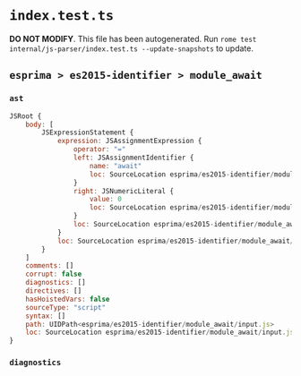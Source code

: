 # `index.test.ts`

**DO NOT MODIFY**. This file has been autogenerated. Run `rome test internal/js-parser/index.test.ts --update-snapshots` to update.

## `esprima > es2015-identifier > module_await`

### `ast`

```javascript
JSRoot {
	body: [
		JSExpressionStatement {
			expression: JSAssignmentExpression {
				operator: "="
				left: JSAssignmentIdentifier {
					name: "await"
					loc: SourceLocation esprima/es2015-identifier/module_await/input.js 1:0-1:5 (await)
				}
				right: JSNumericLiteral {
					value: 0
					loc: SourceLocation esprima/es2015-identifier/module_await/input.js 1:8-1:9
				}
				loc: SourceLocation esprima/es2015-identifier/module_await/input.js 1:0-1:9
			}
			loc: SourceLocation esprima/es2015-identifier/module_await/input.js 1:0-1:10
		}
	]
	comments: []
	corrupt: false
	diagnostics: []
	directives: []
	hasHoistedVars: false
	sourceType: "script"
	syntax: []
	path: UIDPath<esprima/es2015-identifier/module_await/input.js>
	loc: SourceLocation esprima/es2015-identifier/module_await/input.js 1:0-2:0
}
```

### `diagnostics`

```

```
